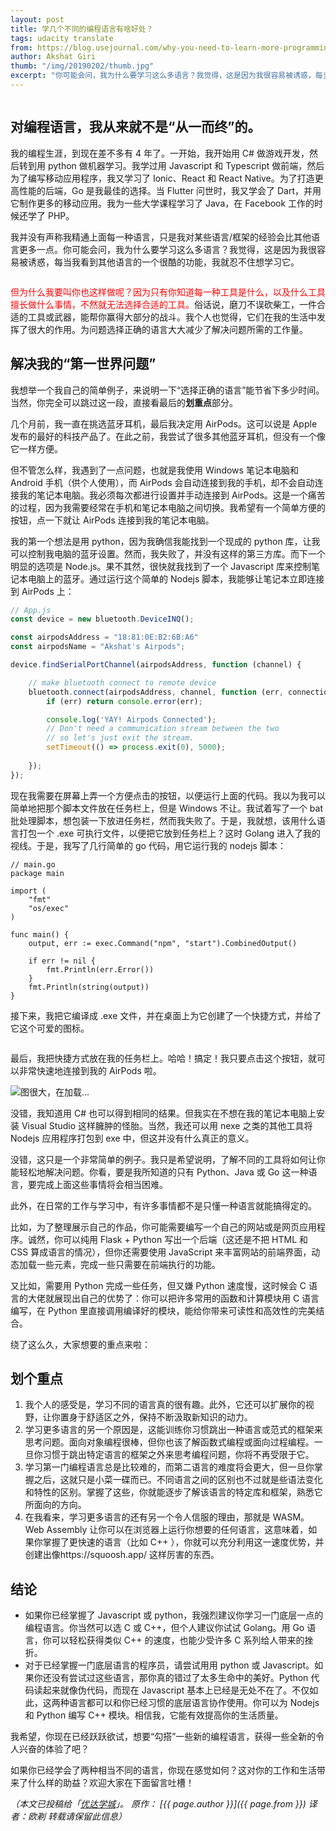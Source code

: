 ```yaml
---
layout: post
title: 学几个不同的编程语言有啥好处？
tags: udacity translate
from: https://blog.usejournal.com/why-you-need-to-learn-more-programming-languages-9160d609eac3
author: Akshat Giri
thumb: "/img/20190202/thumb.jpg"
excerpt: "你可能会问，我为什么要学习这么多语言？我觉得，这是因为我很容易被诱惑，每当我看到其他语言的一个很酷的功能，我就忍不住想学习它..."
---
```


<img src="/img/20190202/001.jpg" alt="" />


## 对编程语言，我从来就不是“从一而终”的。

我的编程生涯，到现在差不多有 4 年了。一开始，我开始用 C# 做游戏开发，然后转到用 python 做机器学习。我学过用 Javascript 和 Typescript 做前端，然后为了编写移动应用程序，我又学习了 Ionic、React 和 React Native。为了打造更高性能的后端，Go 是我最佳的选择。当 Flutter 问世时，我又学会了 Dart，并用它制作更多的移动应用。我为一些大学课程学习了 Java，在 Facebook 工作的时候还学了 PHP。

我并没有声称我精通上面每一种语言，只是我对某些语言/框架的经验会比其他语言更多一点。你可能会问，我为什么要学习这么多语言？我觉得，这是因为我很容易被诱惑，每当我看到其他语言的一个很酷的功能，我就忍不住想学习它。

<img src="/img/20190202/002.jpg" alt="" />

<span style="color:red">但为什么我要叫你也这样做呢？因为只有你知道每一种工具是什么，以及什么工具擅长做什么事情，不然就无法选择合适的工具。</span>俗话说，磨刀不误砍柴工，一件合适的工具或武器，能帮你赢得大部分的战斗。我个人也觉得，它们在我的生活中发挥了很大的作用。为问题选择正确的语言大大减少了解决问题所需的工作量。

## 解决我的“第一世界问题”

我想举一个我自己的简单例子，来说明一下“选择正确的语言”能节省下多少时间。当然，你完全可以跳过这一段，直接看最后的**划重点**部分。 

几个月前，我一直在挑选蓝牙耳机，最后我决定用 AirPods。这可以说是 Apple 发布的最好的科技产品了。在此之前，我尝试了很多其他蓝牙耳机，但没有一个像它一样方便。

但不管怎么样，我遇到了一点问题，也就是我使用 Windows 笔记本电脑和 Android 手机（供个人使用），而 AirPods 会自动连接到我的手机，却不会自动连接我的笔记本电脑。我必须每次都进行设置并手动连接到 AirPods。这是一个痛苦的过程，因为我需要经常在手机和笔记本电脑之间切换。我希望有一个简单方便的按钮，点一下就让 AirPods 连接到我的笔记本电脑。

我的第一个想法是用 python，因为我确信我能找到一个现成的 python 库，让我可以控制我电脑的蓝牙设置。然而，我失败了，并没有这样的第三方库。而下一个明显的选项是 Node.js。果不其然，很快就我找到了一个 Javascript 库来控制笔记本电脑上的蓝牙。通过运行这个简单的 Nodejs 脚本，我能够让笔记本立即连接到 AirPods 上：

```javascript
// App.js
const device = new bluetooth.DeviceINQ();

const airpodsAddress = "18:81:0E:B2:6B:A6"
const airpodsName = "Akshat's Airpods";

device.findSerialPortChannel(airpodsAddress, function (channel) {

    // make bluetooth connect to remote device
    bluetooth.connect(airpodsAddress, channel, function (err, connection) {
        if (err) return console.error(err);

        console.log('YAY! Airpods Connected');
        // Don't need a communication stream between the two 
        // so let's just exit the stream.  
        setTimeout(() => process.exit(0), 5000);
        
    });
});
```

现在我需要在屏幕上弄一个方便点击的按钮，以便运行上面的代码。我以为我可以简单地把那个脚本文件放在任务栏上，但是 Windows 不让。我试着写了一个 bat 批处理脚本，想包装一下放进任务栏，然而我失败了。于是，我就想，该用什么语言打包一个 .exe 可执行文件，以便把它放到任务栏上？这时 Golang 进入了我的视线。于是，我写了几行简单的 go 代码，用它运行我的 nodejs 脚本：

```golang
// main.go
package main

import (
	"fmt"
	"os/exec"
)

func main() {
	output, err := exec.Command("npm", "start").CombinedOutput()

	if err != nil {
		fmt.Println(err.Error())
	}
	fmt.Println(string(output))
}
```

接下来，我把它编译成 .exe 文件，并在桌面上为它创建了一个快捷方式，并给了它这个可爱的图标。 

<img src="/img/20190202/logo.jpg" alt="" />

最后，我把快捷方式放在我的任务栏上。哈哈！搞定！我只要点击这个按钮，就可以非常快速地连接到我的 AirPods 啦。

<img src="/img/20190202/003.gif" alt="图很大，在加载…" />

没错，我知道用 C# 也可以得到相同的结果。但我实在不想在我的笔记本电脑上安装 Visual Studio 这样臃肿的怪胎。当然，我还可以用 nexe 之类的其他工具将 Nodejs 应用程序打包到 exe 中，但这并没有什么真正的意义。

没错，这只是一个非常简单的例子。我只是希望说明，了解不同的工具将如何让你能轻松地解决问题。你看，要是我所知道的只有 Python、Java 或 Go 这一种语言，要完成上面这些事情将会相当困难。

此外，在日常的工作与学习中，有许多事情都不是只懂一种语言就能搞得定的。

比如，为了整理展示自己的作品，你可能需要编写一个自己的网站或是网页应用程序。诚然，你可以纯用 Flask + Python 写出一个后端（这还是不把 HTML 和 CSS 算成语言的情况），但你还需要使用 JavaScript 来丰富网站的前端界面，动态加载一些元素，完成一些只需要在前端执行的功能。

又比如，需要用 Python 完成一些任务，但又嫌 Python 速度慢，这时候会 C 语言的大佬就展现出自己的优势了：你可以把许多常用的函数和计算模块用 C 语言编写，在 Python 里直接调用编译好的模块，能给你带来可读性和高效性的完美结合。

绕了这么久，大家想要的重点来啦：

## 划个重点

1. 我个人的感受是，学习不同的语言真的很有趣。此外，它还可以扩展你的视野，让你置身于舒适区之外，保持不断汲取新知识的动力。
2. 学习更多语言的另一个原因是，这能训练你习惯跳出一种语言或范式的框架来思考问题。面向对象编程很棒，但你也该了解函数式编程或面向过程编程。一旦你习惯于跳出特定语言的框架之外来思考编程问题，你将不再受限于它。
3. 学习第一门编程语言总是比较难的，而第二语言的难度将会更大，但一旦你掌握之后，这就只是小菜一碟而已。不同语言之间的区别也不过就是些语法变化和特性的区别。掌握了这些，你就能逐步了解该语言的特定库和框架，熟悉它所面向的方向。
4. 在我看来，学习更多语言的还有另一个令人信服的理由，那就是 WASM。Web Assembly 让你可以在浏览器上运行你想要的任何语言，这意味着，如果你掌握了更快速的语言（比如 C++ ），你就可以充分利用这一速度优势，并创建出像https://squoosh.app/ 这样厉害的东西。

## 结论
* 如果你已经掌握了 Javascript 或 python，我强烈建议你学习一门底层一点的编程语言。你当然可以选 C 或 C++，但个人建议你试试 Golang。用 Go 语言，你可以轻松获得类似 C++ 的速度，也能少受许多 C 系列给人带来的挫折。
* 对于已经掌握一门底层语言的程序员，请尝试用用 python 或 Javascript。如果你还没有尝试过这些语言，那你真的错过了太多生命中的美好。Python 代码读起来就像伪代码，而现在 Javascript 基本上已经是无处不在了。不仅如此，这两种语言都可以和你已经习惯的底层语言协作使用。你可以为 Nodejs 和 Python 编写 C++ 模块。相信我，它能有效提高你的生活质量。

我希望，你现在已经跃跃欲试，想要“勾搭”一些新的编程语言，获得一些全新的令人兴奋的体验了吧？

如果你已经学会了两种相当不同的语言，你现在感觉如何？这对你的工作和生活带来了什么样的助益？欢迎大家在下面留言吐槽！


_（本文已投稿给「[优达学城](https://cn.udacity.com)」。 原作： [{{ page.author }}]({{ page.from }}) 译者：欧剃 转载请保留此信息）_
